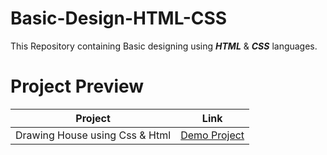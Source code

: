 # Basic-Design-HTML-CSS
This Repository containing Basic designing using ***HTML*** & ***CSS*** languages.
# Project Preview
|                 Project                         |                     Link                                                               |
|-------------------------------------------------|----------------------------------------------------------------------------------------|
| Drawing House using Css & Html                  | [Demo Project](https://drawing-house-reema.netlify.app/)                               |
